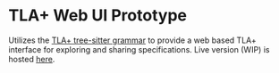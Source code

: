 # TLA+ Web UI Prototype

Utilizes the [TLA+ tree-sitter grammar](https://github.com/tlaplus-community/tree-sitter-tlaplus) to provide a web based TLA+ interface for exploring and sharing specifications. Live version (WIP) is hosted [here](https://will62794.github.io/tla-web/).
